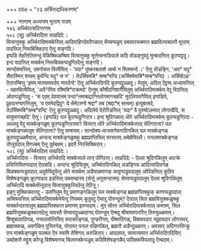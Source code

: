 +++
title = "२३ अर्चिराद्यधिकरणम्"

+++
नाऩ्गाम् अध्यायम् मूऩ्ऱाम् पादम्  
१४६ अर्च्चिरात्यदिगरणम्  
५०८ (सू) अर्च्चिरादिऩा तत्प्रदिदे:।  
वित्वाऩुक्कु अर्च्चिरादिमार्क्कत्तिल् आदिवाहिगदेवदैगळाल् सॆय्यप्पडुम् उबसाररूबमाऩ ब्रह्मवित्याबलत्तै मूऩ्ऱाम् पादत्तिल् निरूबिक्किऱार् ऎऩ्ऱु सङ्गदि।  
इप्पडि तेहत्तिलिरुन्दु वॆळिक्किळम्बिय वित्वाऩुक्कु मूर्त्तऩ्यनाडियाले कदि तॊडङ्गुवदु मुऩ्बादत्तिल् कूऱप्पट्टदु। इन्द पादत्तिल् मार्क्कम् निरूबिक्कप्पडुगिऱदॆऩ्ऱु सङ्गदि।  
सान्दोक्यत्तिल्, उबगोसल वित्यैयिल् - 'यदा² पुष्करबलाशे आबो न श्लिष्यन्दे ।' ऎऩ्ऱु तॊडङ्गि, 'अद² यदु³ सैवास्मिऩ् शव्यम् कुर्वन्दि यदु³ स न' । तेऽर्सिषमबि⁴ सम्ब⁴वन्दि (अर्सिषमेवाबि⁴सम्ब⁴वन्दि) । अर्सिषोऽहः' ऎऩ्ऱारम्बित्तु 'इमम् माऩवमावर्दम् नावर्दन्दे' ऎऩ्ऱु अर्च्चिरादिगदि कूऱप्पट्टुळ्ळदु। मेलुम्, अदिल् ऎट्टाम् अध्यायत्तिल् - तहरवित्यैयिल्, 'अदै²तैरेव रश्मिबि⁴राक्रमदे' ऎऩ्ऩुम् कौषीदगिशागैयिलुम् अर्च्चिरादिमार्क्कम् वेऱु विदत्तिल् ओदप्पडुगिऱदु - 'स एदम् देवयाऩम् पन्दा²ऩमाबद्याग्ऩिलोगमागच्छदि' मुदलियवगैयिल् इप्पडिये, प्रुहदारण्यगत्तिलुम्, 'य एवमेदद्विदु³ः ये सेमेऽरण्ये श्रद्दा⁴ तब (श्रद्दा⁴म् सत्यम्) इत्युबासदे, तेऽर्सिषमबि⁴सम्ब⁴वन्दि' ऎऩ्ऱु कूऱप्पट्टुळ्ळदु। अदिलेये वेऱोरिडत्तिल् 'यदा³ वै पुरुषोऽस्मात् लोगात्प्रैदि, स वायुमागच्छदि' ऎऩ्ऱु। {इप्पडि} पल कूऱप्पडुगिऩ्ऱऩ। इन्द श्रुदिगळाल् ऒरे अर्च्चिरादिमार्क्कम् कूऱप्पडुगिऱदा - अल्लदु वेऱु मार्क्कङ्गळुम् कूऱप्पडुगिऩ्ऱऩवा? वित्वाऩ् ऒरे अर्च्चिरादिमार्क्कत्ताल् सॆल्गिऱाऩा? पल मार्क्कङ्गळालुम् सॆल्गिऱाऩा? ऎऩ्ऱु सम्शयम्। सान्दोक्य-वाजसनेयगादिगळिल् पल मार्क्कङ्गळ् कूऱप्पट्टुळ्ळमैयाल्, अन्दन्द मार्क्कङ्गळुक्कु ब्रह्मप्राप्तियिल् परस्परम् अबेक्षैयिल्लै। पऱ्पलमार्क्कङ्गळ् तोऩ्ऱुवदाल् विगल्बम् ऎऩ्ऱु पूर्वबक्षम्। इदऩै निरसिक्किऱार्।  
५०८ (सू) अर्च्चिरादिऩा तत्प्रदिदे:।  
अर्च्चिरादिऩा - वित्वाऩ् अर्च्चिरादि मार्क्कत्ताले ताऩ् पोगिऱाऩ्। तत्प्रदिदे: - ऎल्ला श्रुदिगळिलुम् अदऱ्के प्रसित्तियिरुप्पदाल् ऎऩ्ऱबडि। अन्दन्द श्रुदियिलुम्, अर्च्चिरादिगळिल् अडङ्गिय आदित्यादियर्गळ् विळक्कप्पडुवदाल् अदुवेयिदुयॆऩ्ऱु ऒरे मार्क्कम् अडैयाळमागक् काट्टप्पडुवदालुम् ओरिडत्तिल् कूऱिय विशेषङ्गळुम् कूऱप्पडाद इडत्तिल् उबसम्हारम् (सेर्त्तु अऩुसन्दाऩम्) सॆय्यप्पडुवदालुम् ऎल्ला श्रुदिगळिलुम् अर्च्चिरादि मार्क्कमॊऩ्ऱुदाऩ् वित्वाऩुक्कुरियदॆऩ्ऱु तेऱिऱ्ऱु।  
इङ्गु मुक्कियमाऩदु - उलगिलुम् वेऱु प्रमाणङ्गळिलुम् पल मार्क्कङ्गळ् ब्रह्मप्राप्तिक्कुक् काणप्पडुवदाल् अव्विषयत्तिल् अर्च्चिरादिमार्क्कमेयॆऩ्ऱु नियमम् कूऱुवदु ऎव्वाऱु पॊरुन्दुम्? ऎऩ्ऱाल् सिल ब्रह्मवित्तुक्कळुक्कु मार्क्कान्दरत्तालुम् ब्रह्मप्राप्तिक्काऩ प्रमाणम् इरुप्पदाम्। मुऩ् सॊऩ्ऩ अर्च्चिरादिमार्क्कत्ताल् कमऩम्, सिल ब्रह्मवित्तुक्कळुक्काऩदॆऩ्ऱु व्यवस्तै सॆय्यप्पट्टुळ्ळदागप् पॊरुन्दुम् ऎऩ्बदु श्रीबाष्यगाररिऩ् तिरुवुळ्ळमाम्।  
शिशुबालादिगळ्, नऱ्पालयोत्तियिऩ् सरासरङ्गळ्, पुण्डरीगऩ्, पीष्मादिगळ्, विबवावदार व्यूहावदार लोगत्तवर्, ब्रह्माक्कळ्, अवर्गळिऩ् पुत्तिरर्गळ्, पोऩ्ऱवर् पऱ्पल वऴिगळिल्, ब्रह्मत्तै अडैन्दुळ्ळऩर्। अवरवर् अदिगारत्तिऱ्कु एऱ्प मार्क्कङ्गळुम् पलबल ऎऩ स्वामि तेशिगऩ् अरुळिऩार्। आदलाल्, सामाऩ्यमाऩ अर्च्चिरादिगदियिऩ् उबदेशत्तै मट्टुम् कॊण्डु विशेषमागच् चिलरुक्केऱ्पडुम् कदिविशेषङ्गळैप् पादिक्कवियलादु ऎऩ्बदाम्।


